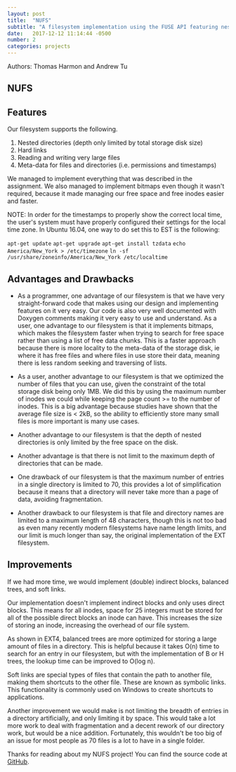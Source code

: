 ```yaml
---
layout: post
title:  "NUFS"
subtitle: "A filesystem implementation using the FUSE API featuring nested directories, hard links, large files, and meta data."
date:   2017-12-12 11:14:44 -0500
number: 2
categories: projects
---
```

Authors: Thomas Harmon and Andrew Tu

## NUFS
## Features
Our filesystem supports the following.
1. Nested directories (depth only limited by total storage disk size)
2. Hard links
3. Reading and writing very large files
4. Meta-data for files and directories (i.e. permissions and timestamps)

We managed to implement everything that was described in the assignment.
We also managed to implement bitmaps even though it wasn't required, because it
made managing our free space and free inodes easier and faster.

NOTE: In order for the timestamps to properly show the correct local time,
the user's system must have properly configured their settings for the local
time zone. In Ubuntu 16.04, one way to do set this to EST is the following:

`apt-get update`
`apt-get upgrade`
`apt-get install tzdata`
`echo America/New_York > /etc/timezone`
`ln -sf /usr/share/zoneinfo/America/New_York /etc/localtime`


## Advantages and Drawbacks
- As a programmer, one advantage of our filesystem is that we have very
straight-forward code that makes using our design and implementing features on
it very easy. Our code is also very well documented with Doxygen comments making
it very easy to use and understand. As a user, one advantage to our filesystem
is that it implements bitmaps, which makes the filesystem faster when trying to
search for free space rather than using a list of free data chunks. This is
a faster approach because there is more locality to the meta-data of the storage
disk, ie where it has free files and where files in use store their data,
meaning there is less random seeking and traversing of lists.
- As a user, another advantage to our filesystem is that we optimized the number
of files that you can use, given the constraint of the total storage disk being
only 1MB. We did this by using the maximum number of inodes we could while
keeping the page count >= to the number of inodes. This is a big advantage
because studies have shown that the average file size is < 2kB, so the ability
to efficiently store many small files is more important is many use cases.
- Another advantage to our filesystem is that the depth of nested directories is
only limited by the free space on the disk.
- Another advantage is that there is not limit to the maximum depth of
directories that can be made.

- One drawback of our filesystem is that the maximum number of entries in a single
directory is limited to 70, this provides a lot of simplification because
it means that a directory will never take more than a page of data, avoiding
fragmentation.
- Another drawback to our filesystem is that file and directory names are
limited to a maximum length of 48 characters, though this is not too bad as
even many recently modern filesystems have name length limits, and our limit
is much longer than say, the original implementation of the EXT filesystem.

## Improvements
If we had more time, we would implement (double) indirect blocks, balanced trees,
and soft links.

Our implementation doesn't implement indirect blocks and only uses direct blocks.
This means for all inodes, space for 25 integers must be stored for all of the
possible direct blocks an inode can have. This increases the size of storing an
inode, increasing the overhead of our file system.

As shown in EXT4, balanced trees are more optimized for storing a large
amount of files in a directory. This is helpful because it takes O(n) time to
search for an entry in our filesystem, but with the implementation of B or H
trees, the lookup time can be improved to O(log n).

Soft links are special types of files that contain the path to another file,
making them shortcuts to the other file. These are known as symbolic links.
This functionality is commonly used on Windows to create shortcuts to
applications.

Another improvement we would make is not limiting the breadth of entries in a
directory artificially, and only limiting it by space. This would take a lot
more work to deal with fragmentation and a decent rework of our directory work,
but would be a nice addition. Fortunately, this wouldn't be too big of an
issue for most people as 70 files is a lot to have in a single folder.


Thanks for reading about my NUFS project! You can find the source code at [GitHub](https://github.com/thomasharmon808/ComputerSystems/tree/master/nufs).
